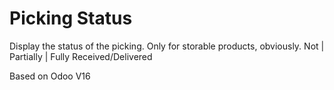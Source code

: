 # Picking Status

Display the status of the picking. 
Only for storable products, obviously.
Not | Partially | Fully Received/Delivered

Based on Odoo V16
